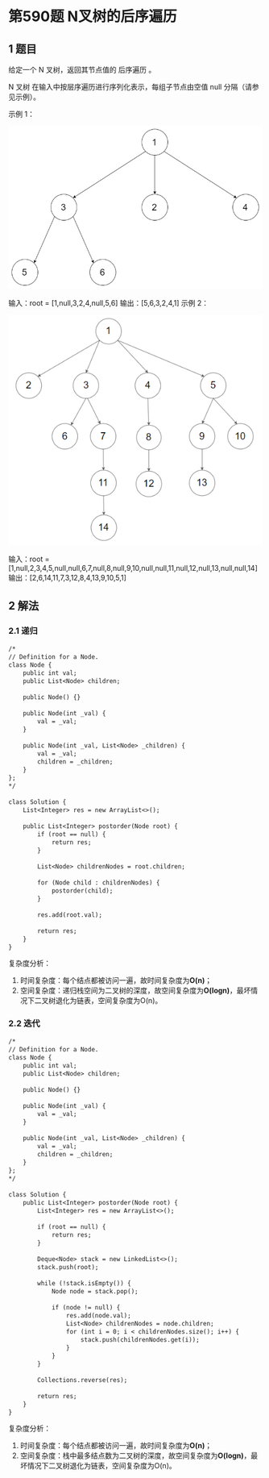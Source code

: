 # 第590题 N叉树的后序遍历

## 1 题目

给定一个 N 叉树，返回其节点值的 后序遍历 。

N 叉树 在输入中按层序遍历进行序列化表示，每组子节点由空值 null 分隔（请参见示例）。

示例 1：

![590-题图1](images/590-题图1.png)

输入：root = [1,null,3,2,4,null,5,6]
输出：[5,6,3,2,4,1]
示例 2：

![590-题图2](images/590-题图2.png)

输入：root = [1,null,2,3,4,5,null,null,6,7,null,8,null,9,10,null,null,11,null,12,null,13,null,null,14]
输出：[2,6,14,11,7,3,12,8,4,13,9,10,5,1]

## 2 解法

### 2.1 递归

```
/*
// Definition for a Node.
class Node {
    public int val;
    public List<Node> children;

    public Node() {}

    public Node(int _val) {
        val = _val;
    }

    public Node(int _val, List<Node> _children) {
        val = _val;
        children = _children;
    }
};
*/

class Solution {
    List<Integer> res = new ArrayList<>();
    
    public List<Integer> postorder(Node root) {
        if (root == null) {
            return res;
        }

        List<Node> childrenNodes = root.children;

        for (Node child : childrenNodes) {
            postorder(child);
        }

        res.add(root.val);
        
        return res;
    }
}
```

复杂度分析：

1. 时间复杂度：每个结点都被访问一遍，故时间复杂度为**O(n)**；
2. 空间复杂度：递归栈空间为二叉树的深度，故空间复杂度为**O(logn)**，最坏情况下二叉树退化为链表，空间复杂度为O(n)。

### 2.2 迭代

```
/*
// Definition for a Node.
class Node {
    public int val;
    public List<Node> children;

    public Node() {}

    public Node(int _val) {
        val = _val;
    }

    public Node(int _val, List<Node> _children) {
        val = _val;
        children = _children;
    }
};
*/

class Solution {
    public List<Integer> postorder(Node root) {
        List<Integer> res = new ArrayList<>();

        if (root == null) {
            return res;
        }

        Deque<Node> stack = new LinkedList<>();
        stack.push(root);

        while (!stack.isEmpty()) {
            Node node = stack.pop();

            if (node != null) {
                res.add(node.val);
                List<Node> childrenNodes = node.children;
                for (int i = 0; i < childrenNodes.size(); i++) {
                    stack.push(childrenNodes.get(i));
                }
            }
        }

        Collections.reverse(res);

        return res;
    }
}
```

复杂度分析：

1. 时间复杂度：每个结点都被访问一遍，故时间复杂度为**O(n)**；
2. 空间复杂度：栈中最多结点数为二叉树的深度，故空间复杂度为**O(logn)**，最坏情况下二叉树退化为链表，空间复杂度为O(n)。